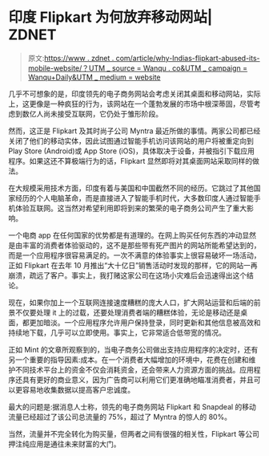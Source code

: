# 印度 Flipkart 为何放弃移动网站| ZDNET

> 原文:[https://www . zdnet . com/article/why-Indias-flipkart-abused-its-mobile-website/？UTM _ source = Wanqu . co&UTM _ campaign = Wanqu+Daily&UTM _ medium = website](https://www.zdnet.com/article/why-indias-flipkart-abandoned-its-mobile-website/?utm_source=wanqu.co&utm_campaign=Wanqu+Daily&utm_medium=website)

几乎不可想象的是，印度领先的电子商务网站会考虑关闭其桌面和移动网站，实际上，这更像是一种疯狂的行为，该网站在一个蓬勃发展的市场中根深蒂固，尽管考虑到数亿人尚未接受互联网，它仍处于雏形阶段。

然而，这正是 Flipkart 及其时尚子公司 Myntra 最近所做的事情。两家公司都已经关闭了他们的移动实体，因此试图通过智能手机访问该网站的用户将被重定向到 Play Store (Android)或 App Store (iOS)，具体取决于设备，并被指引下载应用程序。如果这还不算极端行为的话，Flipkart 显然即将对其桌面网站采取同样的做法。

在大规模采用技术方面，印度有着与美国和中国截然不同的经历。它跳过了其他国家经历的个人电脑革命，而是直接进入了智能手机时代，大多数印度人通过智能手机体验互联网。这当然对希望利用即将到来的繁荣的电子商务公司产生了重大影响。

一个电商 app 在任何国家的优势都是有道理的。在网上购买任何东西的冲动显然是由丰富的消费者体验驱动的，这不是那些带有死产图片的网站所能希望达到的，而是一个应用程序很容易满足的。一次不满意的体验事实上很容易破坏一场活动，正如 Flipkart 在去年 10 月推出“大十亿日”销售活动时发现的那样，它的网站一再崩溃，疏远了客户。事实上，我打赌这家公司在这场小灾难后会迅速得出这个结论。

现在，如果你加上一个互联网连接速度糟糕的庞大人口，扩大网站运营和后端的前景不仅要处理 it 上的过载，还要处理消费者端的糟糕体验，无论是移动还是桌面，都更加暗淡。一个应用程序允许用户保持登录，同时更新和其他信息被高效和持续地下载，几乎可以立即使用。事实上，它非常适合低带宽的情况。

正如 Mint 的文章所观察到的，当电子商务公司做出支持应用程序的决定时，还有另一个重要的指导因素:成本。在一个消费者大幅增加的环境中，花费在创建和维护不同技术平台上的资金不仅会消耗资金，还会带来人力资源方面的挑战。应用程序还具有更好的商业意义，因为广告商可以利用它们更准确地瞄准消费者，并且可以更容易地收集数据以提高客户忠诚度。

最大的问题是:据消息人士称，领先的电子商务网站 Flipkart 和 Snapdeal 的移动流量已经超过了该公司总流量的 75%，超过了 Myntra 的惊人的 80%。

当然，流量并不完全转化为购买量，但两者之间有很强的相关性，Flipkart 等公司押注纯应用是通往未来财富的大门。